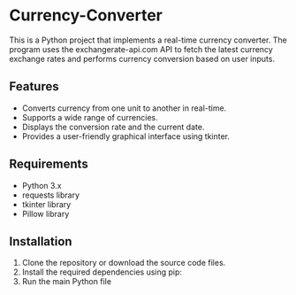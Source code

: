 # Currency-Converter

This is a Python project that implements a real-time currency converter. The program uses the exchangerate-api.com API to fetch the latest currency exchange rates and performs currency conversion based on user inputs.

## Features

- Converts currency from one unit to another in real-time.
- Supports a wide range of currencies.
- Displays the conversion rate and the current date.
- Provides a user-friendly graphical interface using tkinter.

## Requirements

- Python 3.x
- requests library
- tkinter library
- Pillow library

## Installation

1. Clone the repository or download the source code files.
2. Install the required dependencies using pip:
3. Run the main Python file
